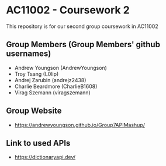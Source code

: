 # AC11002 - Coursework 2
This repository is for our second group coursework in AC11002

## Group Members (Group Members' github usernames)
- Andrew Youngson (AndrewYoungson)
- Troy Tsang (L0lip)
- Andrej Zarubin (andrejz2438)
- Charlie Beardmore (CharlieB1608)
- Virag Szemann (viragszemann)

## Group Website
- https://andrewyoungson.github.io/Group7APIMashup/

## Link to used APIs
- https://dictionaryapi.dev/
